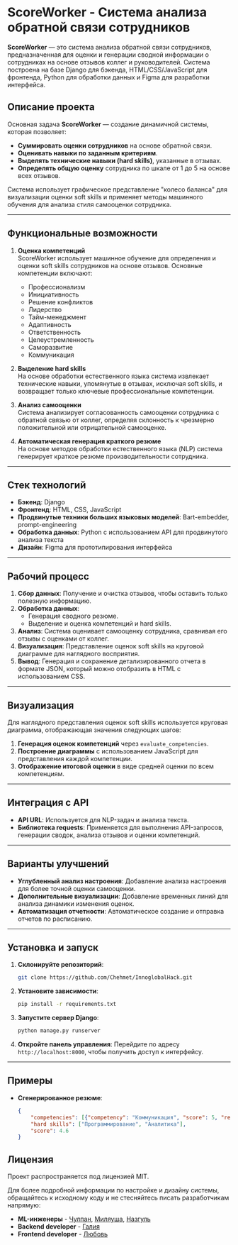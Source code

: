 # ScoreWorker - Система анализа обратной связи сотрудников

**ScoreWorker** — это система анализа обратной связи сотрудников, предназначенная для оценки и генерации сводной информации о сотрудниках на основе отзывов коллег и руководителей. Система построена на базе Django для бэкенда, HTML/CSS/JavaScript для фронтенда, Python для обработки данных и Figma для разработки интерфейса.

## Описание проекта

Основная задача **ScoreWorker** — создание динамичной системы, которая позволяет:
- **Суммировать оценки сотрудников** на основе обратной связи.
- **Оценивать навыки по заданным критериям**.
- **Выделять технические навыки (hard skills)**, указанные в отзывах.
- **Определять общую оценку** сотрудника по шкале от 1 до 5 на основе всех отзывов.

Система использует графическое представление "колесо баланса" для визуализации оценки soft skills и применяет методы машинного обучения для анализа стиля самооценки сотрудника.

---

## Функциональные возможности

1. **Оценка компетенций**  
   ScoreWorker использует машинное обучение для определения и оценки soft skills сотрудников на основе отзывов. Основные компетенции включают:
   - Профессионализм
   - Инициативность
   - Решение конфликтов
   - Лидерство
   - Тайм-менеджмент
   - Адаптивность
   - Ответственность
   - Целеустремленность
   - Саморазвитие
   - Коммуникация

2. **Выделение hard skills**  
   На основе обработки естественного языка система извлекает технические навыки, упомянутые в отзывах, исключая soft skills, и возвращает только ключевые профессиональные компетенции.

3. **Анализ самооценки**  
   Система анализирует согласованность самооценки сотрудника с обратной связью от коллег, определяя склонность к чрезмерно положительной или отрицательной самооценке.

4. **Автоматическая генерация краткого резюме**  
   На основе методов обработки естественного языка (NLP) система генерирует краткое резюме производительности сотрудника.

---

## Стек технологий

- **Бэкенд**: Django
- **Фронтенд**: HTML, CSS, JavaScript
- **Продвинутые техники больших языковых моделей**: Bart-embedder, prompt-engineering
- **Обработка данных**: Python с использованием API для продвинутого анализа текста
- **Дизайн**: Figma для прототипирования интерфейса

---

## Рабочий процесс

1. **Сбор данных**: Получение и очистка отзывов, чтобы оставить только полезную информацию.
2. **Обработка данных**:
   - Генерация сводного резюме.
   - Выделение и оценка компетенций и hard skills.
3. **Анализ**: Система оценивает самооценку сотрудника, сравнивая его отзывы с оценками от коллег.
4. **Визуализация**: Представление оценок soft skills на круговой диаграмме для наглядного восприятия.
5. **Вывод**: Генерация и сохранение детализированного отчета в формате JSON, который можно отобразить в HTML с использованием CSS.

---

## Визуализация

Для наглядного представления оценок soft skills используется круговая диаграмма, отображающая значения следующих шагов:
1. **Генерация оценок компетенций** через `evaluate_competencies`.
2. **Построение диаграммы** с использованием JavaScript для представления каждой компетенции.
3. **Отображение итоговой оценки** в виде средней оценки по всем компетенциям.

---

## Интеграция с API

- **API URL**: Используется для NLP-задач и анализа текста.
- **Библиотека requests**: Применяется для выполнения API-запросов, генерации сводок, анализа отзывов и оценки компетенций.

---

## Варианты улучшений

- **Углубленный анализ настроения**: Добавление анализа настроения для более точной оценки самооценки.
- **Дополнительные визуализации**: Добавление временных линий для анализа динамики изменения оценок.
- **Автоматизация отчетности**: Автоматическое создание и отправка отчетов по расписанию.

---

## Установка и запуск

1. **Склонируйте репозиторий**:
   ```bash
   git clone https://github.com/Chehmet/InnoglobalHack.git
   ```
2. **Установите зависимости**:
   ```bash
   pip install -r requirements.txt
   ```
3. **Запустите сервер Django**:
   ```bash
   python manage.py runserver
   ```
4. **Откройте панель управления**: Перейдите по адресу `http://localhost:8000`, чтобы получить доступ к интерфейсу.

---

## Примеры

- **Сгенерированное резюме**:
   ```json
   {
       "competencies": [{"competency": "Коммуникация", "score": 5, "reason": "Вежливость и конструктивность"}],
       "hard skills": ["Программирование", "Аналитика"],
       "score": 4.6
   }
   ```

## Лицензия

Проект распространяется под лицензией MIT.

Для более подробной информации по настройке и дизайну системы, обращайтесь к исходному коду и не стесняйтесь писать разработчикам напрямую:
- **ML-инженеры** - [Чулпан](https://t.me/Chehmet), [Миляуша](https://t.me/mili_sham), [Назгуль](https://t.me/kokosinka123)
- **Backend developer** - [Галия](https://t.me/donna_Kupidona)
- **Frontend developer** - [Любовь](https://t.me/mangocandle)
